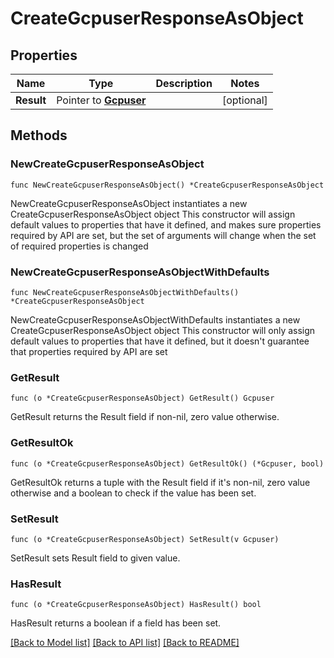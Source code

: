 # CreateGcpuserResponseAsObject

## Properties

Name | Type | Description | Notes
------------ | ------------- | ------------- | -------------
**Result** | Pointer to [**Gcpuser**](Gcpuser.md) |  | [optional] 

## Methods

### NewCreateGcpuserResponseAsObject

`func NewCreateGcpuserResponseAsObject() *CreateGcpuserResponseAsObject`

NewCreateGcpuserResponseAsObject instantiates a new CreateGcpuserResponseAsObject object
This constructor will assign default values to properties that have it defined,
and makes sure properties required by API are set, but the set of arguments
will change when the set of required properties is changed

### NewCreateGcpuserResponseAsObjectWithDefaults

`func NewCreateGcpuserResponseAsObjectWithDefaults() *CreateGcpuserResponseAsObject`

NewCreateGcpuserResponseAsObjectWithDefaults instantiates a new CreateGcpuserResponseAsObject object
This constructor will only assign default values to properties that have it defined,
but it doesn't guarantee that properties required by API are set

### GetResult

`func (o *CreateGcpuserResponseAsObject) GetResult() Gcpuser`

GetResult returns the Result field if non-nil, zero value otherwise.

### GetResultOk

`func (o *CreateGcpuserResponseAsObject) GetResultOk() (*Gcpuser, bool)`

GetResultOk returns a tuple with the Result field if it's non-nil, zero value otherwise
and a boolean to check if the value has been set.

### SetResult

`func (o *CreateGcpuserResponseAsObject) SetResult(v Gcpuser)`

SetResult sets Result field to given value.

### HasResult

`func (o *CreateGcpuserResponseAsObject) HasResult() bool`

HasResult returns a boolean if a field has been set.


[[Back to Model list]](../README.md#documentation-for-models) [[Back to API list]](../README.md#documentation-for-api-endpoints) [[Back to README]](../README.md)


